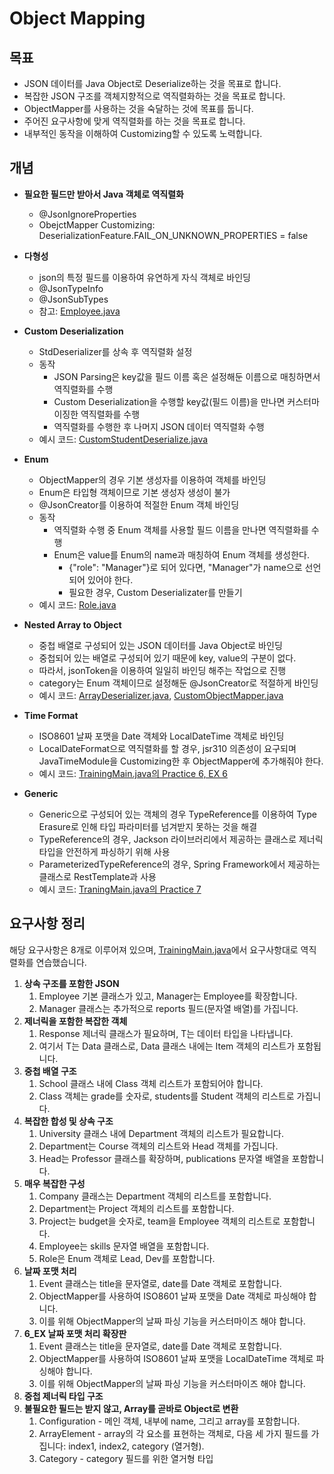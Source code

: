 # Object Mapping

## 목표

- JSON 데이터를 Java Object로 Deserialize하는 것을 목표로 합니다.
- 복잡한 JSON 구조를 객체지향적으로 역직렬화하는 것을 목표로 합니다.
- ObjectMapper를 사용하는 것을 숙달하는 것에 목표를 둡니다.
- 주어진 요구사항에 맞게 역직렬화를 하는 것을 목표로 합니다.
- 내부적인 동작을 이해하여 Customizing할 수 있도록 노력합니다.

## 개념

- **필요한 필드만 받아서 Java 객체로 역직렬화**
  - @JsonIgnoreProperties
  - ObejctMapper Customizing: DeserializationFeature.FAIL_ON_UNKNOWN_PROPERTIES = false

- **다형성**
  - json의 특정 필드를 이용하여 유연하게 자식 객체로 바인딩
  - @JsonTypeInfo
  - @JsonSubTypes
  - 참고: [Employee.java](basic/src/main/java/practice1/model/Employee.java)

- **Custom Deserialization**
  - StdDeserializer를 상속 후 역직렬화 설정
  - 동작
    - JSON Parsing은 key값을 필드 이름 혹은 설정해둔 이름으로 매칭하면서 역직렬화를 수행
    - Custom Deserialization을 수행할 key값(필드 이름)을 만나면 커스터마이징한 역직렬화를 수행
    - 역직렬화를 수행한 후 나머지 JSON 데이터 역직렬화 수행
  - 예시 코드: [CustomStudentDeserialize.java](basic/src/main/java/config/CustomStudentDeserialize.java)

- **Enum**
  - ObjectMapper의 경우 기본 생성자를 이용하여 객체를 바인딩
  - Enum은 타입형 객체이므로 기본 생성자 생성이 불가
  - @JsonCreator를 이용하여 적절한 Enum 객체 바인딩
  - 동작
    - 역직렬화 수행 중 Enum 객체를 사용할 필드 이름을 만나면 역직렬화를 수행
    - Enum은 value를 Enum의 name과 매칭하여 Enum 객체를 생성한다.
      - {"role": "Manager"}로 되어 있다면, "Manager"가 name으로 선언되어 있어야 한다.
      - 필요한 경우, Custom Deserializater를 만들기
  - 예시 코드: [Role.java](basic/src/main/java/practice5/model/Role.java)

- **Nested Array to Object**
  - 중첩 배열로 구성되어 있는 JSON 데이터를 Java Object로 바인딩
  - 중첩되어 있는 배열로 구성되어 있기 때문에 key, value의 구분이 없다.
  - 따라서, jsonToken을 이용하여 일일히 바인딩 해주는 작업으로 진행
  - category는 Enum 객체이므로 설정해둔 @JsonCreator로 적절하게 바인딩
  - 예시 코드: [ArrayDeserializer.java](basic/src/main/java/practice8/config/ArrayDeserializer.java), [CustomObjectMapper.java](basic/src/main/java/practice8/config/CustomObjectMapper.java)

- **Time Format**
  - ISO8601 날짜 포맷을 Date 객체와 LocalDateTime 객체로 바인딩
  - LocalDateFormat으로 역직렬화를 할 경우, jsr310 의존성이 요구되며 JavaTimeModule을 Customizing한 후 ObjectMapper에 추가해줘야 한다.
  - 예시 코드: [TrainingMain.java의 Practice 6, EX 6](basic/src/main/java/org/example/TrainingMain.java)

- **Generic**
  - Generic으로 구성되어 있는 객체의 경우 TypeReference를 이용하여 Type Erasure로 인해 타입 파라미터를 넘겨받지 못하는 것을 해결
  - TypeReference의 경우, Jackson 라이브러리에서 제공하는 클래스로 제너릭 타입을 안전하게 파싱하기 위해 사용 
  - ParameterizedTypeReference의 경우, Spring Framework에서 제공하는 클래스로 RestTemplate과 사용
  - 예시 코드: [TraningMain.java의 Practice 7](basic/src/main/java/org/example/TrainingMain.java)

## 요구사항 정리

해당 요구사항은 8개로 이루어져 있으며, [TrainingMain.java](basic/src/main/java/org/example/TrainingMain.java)에서 요구사항대로 역직렬화를 연습했습니다.

1. **상속 구조를 포함한 JSON**
    1. Employee 기본 클래스가 있고, Manager는 Employee를 확장합니다.
    2. Manager 클래스는 추가적으로 reports 필드(문자열 배열)를 가집니다.
2. **제너릭을 포함한 복잡한 객체**
    1. Response<T> 제너릭 클래스가 필요하며, T는 데이터 타입을 나타냅니다.
    2. 여기서 T는 Data 클래스로, Data 클래스 내에는 Item 객체의 리스트가 포함됩니다.
3. **중첩 배열 구조**
   1. School 클래스 내에 Class 객체 리스트가 포함되어야 합니다.
   2. Class 객체는 grade를 숫자로, students를 Student 객체의 리스트로 가집니다.
4. **복잡한 합성 및 상속 구조**
   1. University 클래스 내에 Department 객체의 리스트가 필요합니다.
   2. Department는 Course 객체의 리스트와 Head 객체를 가집니다.
   3. Head는 Professor 클래스를 확장하며, publications 문자열 배열을 포함합니다.
5. **매우 복잡한 구성**
   1. Company 클래스는 Department 객체의 리스트를 포함합니다.
   2. Department는 Project 객체의 리스트를 포함합니다.
   3. Project는 budget을 숫자로, team을 Employee 객체의 리스트로 포함합니다.
   4. Employee는 skills 문자열 배열을 포함합니다.
   5. Role은 Enum 객체로 Lead, Dev를 포함합니다.
6. **날짜 포맷 처리**
   1. Event 클래스는 title을 문자열로, date를 Date 객체로 포함합니다.
   2. ObjectMapper를 사용하여 ISO8601 날짜 포맷을 Date 객체로 파싱해야 합니다.
   3. 이를 위해 ObjectMapper의 날짜 파싱 기능을 커스터마이즈 해야 합니다.
7. **6_EX 날짜 포맷 처리 확장판**
   1. Event 클래스는 title을 문자열로, date를 Date 객체로 포함합니다.
   2. ObjectMapper를 사용하여 ISO8601 날짜 포맷을 LocalDateTime 객체로 파싱해야 합니다.
   3. 이를 위해 ObjectMapper의 날짜 파싱 기능을 커스터마이즈 해야 합니다. 
8. **중첩 제너릭 타입 구조**
9. **불필요한 필드는 받지 않고, Array를 곧바로 Object로 변환**
   1. Configuration - 메인 객체, 내부에 name, 그리고 array를 포함합니다.
   2. ArrayElement - array의 각 요소를 표현하는 객체로, 다음 세 가지 필드를 가집니다: index1, index2, category (열거형).
   3. Category - category 필드를 위한 열거형 타입